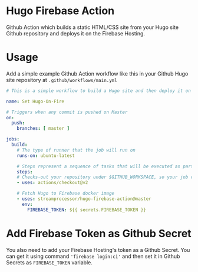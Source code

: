 # Hugo Firebase Action
Github Action which builds a static HTML/CSS site from your Hugo site Github repository and deploys it on the Firebase Hosting.

# Usage
Add a simple example Github Action workflow like this in your Github Hugo site repository at `.github/workflows/main.yml`

```yaml
# This is a simple workflow to build a Hugo site and then deploy it on Firebase Hosting 

name: Set Hugo-On-Fire

# Triggers when any commit is pushed on Master
on:
  push:
    branches: [ master ]

jobs:
  build:
    # The type of runner that the job will run on
    runs-on: ubuntu-latest

    # Steps represent a sequence of tasks that will be executed as part of the job
    steps:
    # Checks-out your repository under $GITHUB_WORKSPACE, so your job can access it
    - uses: actions/checkout@v2

    # Fetch Hugo to Firebase docker image
    - uses: streamprocessor/hugo-firebase-action@master
      env:
        FIREBASE_TOKEN: ${{ secrets.FIREBASE_TOKEN }}
```

# Add Firebase Token as Github Secret 
You also need to add your Firebase Hosting's token as a Github Secret. You can get it using command `'firebase login:ci'` and then set it in Github Secrets as `FIREBASE_TOKEN` variable.
